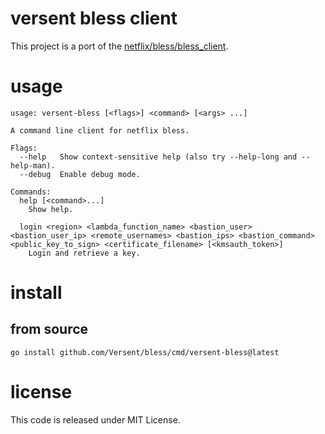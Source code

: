 # versent bless client

This project is a port of the [netflix/bless/bless_client](https://github.com/Netflix/bless/tree/master/bless_client).

# usage

```
usage: versent-bless [<flags>] <command> [<args> ...]

A command line client for netflix bless.

Flags:
  --help   Show context-sensitive help (also try --help-long and --help-man).
  --debug  Enable debug mode.

Commands:
  help [<command>...]
    Show help.

  login <region> <lambda_function_name> <bastion_user> <bastion_user_ip> <remote_usernames> <bastion_ips> <bastion_command> <public_key_to_sign> <certificate_filename> [<kmsauth_token>]
    Login and retrieve a key.

```

# install

## from source

```shell
go install github.com/Versent/bless/cmd/versent-bless@latest
```

# license

This code is released under MIT License.
